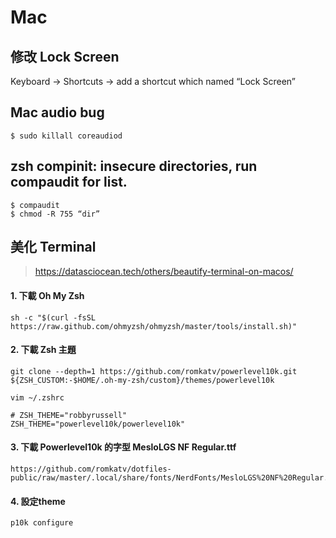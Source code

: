 # Mac

## 修改 Lock Screen
Keyboard -> Shortcuts -> add a shortcut which named “Lock Screen”

## Mac audio bug
```
$ sudo killall coreaudiod
```

## zsh compinit: insecure directories, run compaudit for list.
```
$ compaudit
$ chmod -R 755 “dir”
```


## 美化 Terminal
> https://datasciocean.tech/others/beautify-terminal-on-macos/

#### 1. 下載 Oh My Zsh
```
sh -c "$(curl -fsSL https://raw.github.com/ohmyzsh/ohmyzsh/master/tools/install.sh)"

```

#### 2. 下載 Zsh 主題
```
git clone --depth=1 https://github.com/romkatv/powerlevel10k.git ${ZSH_CUSTOM:-$HOME/.oh-my-zsh/custom}/themes/powerlevel10k

vim ~/.zshrc

# ZSH_THEME="robbyrussell"
ZSH_THEME="powerlevel10k/powerlevel10k"
```

#### 3. 下載 Powerlevel10k 的字型 MesloLGS NF Regular.ttf
```
https://github.com/romkatv/dotfiles-public/raw/master/.local/share/fonts/NerdFonts/MesloLGS%20NF%20Regular.ttf
```

#### 4. 設定theme
```
p10k configure
```

